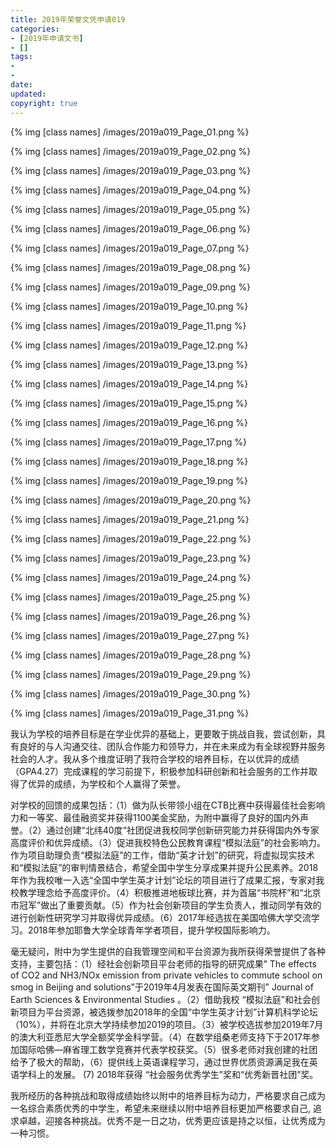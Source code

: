 ```yaml
---
title: 2019年荣誉文凭申请019
categories:
- [2019年申请文书]
- []
tags: 
- 
- 
date:
updated:
copyright: true
---
```



{% img [class names] /images/2019a019_Page_01.png %}
<!--more-->
{% img [class names] /images/2019a019_Page_02.png %}

{% img [class names] /images/2019a019_Page_03.png %}

{% img [class names] /images/2019a019_Page_04.png %}

{% img [class names] /images/2019a019_Page_05.png %}

{% img [class names] /images/2019a019_Page_06.png %}

{% img [class names] /images/2019a019_Page_07.png %}

{% img [class names] /images/2019a019_Page_08.png %}

{% img [class names] /images/2019a019_Page_09.png %}

{% img [class names] /images/2019a019_Page_10.png %}

{% img [class names] /images/2019a019_Page_11.png %}

{% img [class names] /images/2019a019_Page_12.png %}

{% img [class names] /images/2019a019_Page_13.png %}

{% img [class names] /images/2019a019_Page_14.png %}

{% img [class names] /images/2019a019_Page_15.png %}

{% img [class names] /images/2019a019_Page_16.png %}

{% img [class names] /images/2019a019_Page_17.png %}

{% img [class names] /images/2019a019_Page_18.png %}

{% img [class names] /images/2019a019_Page_19.png %}

{% img [class names] /images/2019a019_Page_20.png %}

{% img [class names] /images/2019a019_Page_21.png %}

{% img [class names] /images/2019a019_Page_22.png %}

{% img [class names] /images/2019a019_Page_23.png %}

{% img [class names] /images/2019a019_Page_24.png %}

{% img [class names] /images/2019a019_Page_25.png %}

{% img [class names] /images/2019a019_Page_26.png %}

{% img [class names] /images/2019a019_Page_27.png %}

{% img [class names] /images/2019a019_Page_28.png %}

{% img [class names] /images/2019a019_Page_29.png %}

{% img [class names] /images/2019a019_Page_30.png %}

{% img [class names] /images/2019a019_Page_31.png %}


我认为学校的培养目标是在学业优异的基础上，更要敢于挑战自我，尝试创新，具有良好的与人沟通交往、团队合作能力和领导力，并在未来成为有全球视野并服务社会的人才。<!--more-->我从多个维度证明了我符合学校的培养目标，在以优异的成绩（GPA4.27）完成课程的学习前提下，积极参加科研创新和社会服务的工作并取得了优异的成绩，为学校和个人赢得了荣誉。

对学校的回馈的成果包括：（1）做为队长带领小组在CTB比赛中获得最佳社会影响力和一等奖、最佳融资奖并获得1100美金奖励，为附中赢得了良好的国内外声誉。（2）通过创建“北纬40度“社团促进我校同学创新研究能力并获得国内外专家高度评价和优异成绩。（3）促进我校特色公民教育课程“模拟法庭”的社会影响力。作为项目助理负责“模拟法庭”的工作，借助“英才计划”的研究，将虚拟现实技术和“模拟法庭”的审判情景结合，希望全国中学生分享成果并提升公民素养。2018年作为我校唯一入选“全国中学生英才计划”论坛的项目进行了成果汇报，专家对我校教学理念给予高度评价。（4）积极推进地板球比赛，并为首届“书院杯”和“北京市冠军”做出了重要贡献。（5）作为社会创新项目的学生负责人，推动同学有效的进行创新性研究学习并取得优异成绩。（6）2017年经选拔在美国哈佛大学交流学习。2018年参加耶鲁大学全球青年学者项目，提升学校国际影响力。

毫无疑问，附中为学生提供的自我管理空间和平台资源为我所获得荣誉提供了各种支持，主要包括：（1）经社会创新项目平台老师的指导的研究成果” The effects of CO2 and NH3/NOx emission from private vehicles to commute school on smog in Beijing and solutions”于2019年4月发表在国际英文期刊” Journal of Earth Sciences & Environmental Studies 。（2）借助我校 “模拟法庭”和社会创新项目为平台资源，被选拨参加2018年的全国“中学生英才计划”计算机科学论坛（10%），并将在北京大学持续参加2019的项目。（3）被学校选拔参加2019年7月的澳大利亚悉尼大学全额奖学金科学营。（4）在数学组桑老师支持下于2017年参加国际哈佛—麻省理工数学竞赛并代表学校获奖。（5）很多老师对我创建的社团给予了极大的帮助，（6）提供线上英语课程学习，通过世界优质资源满足我在英语学科上的发展。 (7) 2018年获得 “社会服务优秀学生”奖和“优秀新晋社团”奖。

我所经历的各种挑战和取得成绩始终以附中的培养目标为动力，严格要求自己成为一名综合素质优秀的中学生，希望未来继续以附中培养目标更加严格要求自己, 追求卓越，迎接各种挑战。优秀不是一日之功，优秀更应该是持之以恒，让优秀成为一种习惯。